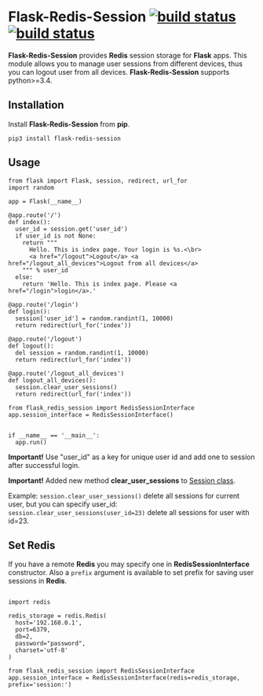 Flask-Redis-Session [![build status](https://travis-ci.org/atkin1450/flask-redis-session.svg?branch=master)](https://travis-ci.org/atkin1450/flask-redis-session) [![build status](https://pypip.in/license/Flask-Redis-Session/badge.png)](https://pypi.python.org/pypi/Flask-Redis-Session)
==============

__Flask-Redis-Session__ provides __Redis__ session storage for __Flask__ apps. This module allows you to manage user sessions from different devices, thus you can logout user from all devices. __Flask-Redis-Session__ supports python>=3.4.

Installation
--------------
Install __Flask-Redis-Session__ from __pip__.

`pip3 install flask-redis-session`

Usage
--------------
~~~~~~~~~~~~~~
from flask import Flask, session, redirect, url_for
import random

app = Flask(__name__)

@app.route('/')
def index():
  user_id = session.get('user_id')
  if user_id is not None:
    return """
      Hello. This is index page. Your login is %s.<\br>
      <a href="/logout">Logout</a> <a href="/logout_all_devices">Logout from all devices</a>
    """ % user_id
  else:
    return 'Hello. This is index page. Please <a href="/login">login</a>.'

@app.route('/login')
def login():
  session['user_id'] = random.randint(1, 10000)
  return redirect(url_for('index'))

@app.route('/logout')
def logout():
  del session = random.randint(1, 10000)
  return redirect(url_for('index'))

@app.route('/logout_all_devices')
def logout_all_devices():
  session.clear_user_sessions()
  return redirect(url_for('index'))

from flask_redis_session import RedisSessionInterface
app.session_interface = RedisSessionInterface()


if __name__ == '__main__':
  app.run()
~~~~~~~~~~~~~~

**Important!** Use "user_id" as a key for unique user id and add one to session after successful login.

**Important!** Added new method __clear_user_sessions__ to [Session class](http://flask.pocoo.org/docs/0.10/api/#sessions).

Example: `session.clear_user_sessions()` delete all sessions for current user, but you can specify user_id: `session.clear_user_sessions(user_id=23)` delete all sessions for user with id=23.

Set Redis
--------------
If you have a remote __Redis__ you may specify one in __RedisSessionInterface__ constructor. Also a `prefix` argument is available to set prefix for saving user sessions in __Redis__.

~~~~~~~~~~~~~~

import redis

redis_storage = redis.Redis(
  host='192.168.0.1',
  port=6379,
  db=2,
  password="password",
  charset='utf-8'
)

from flask_redis_session import RedisSessionInterface
app.session_interface = RedisSessionInterface(redis=redis_storage, prefix='session:')
~~~~~~~~~~~~~~
